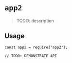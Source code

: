 # `app2`

> TODO: description

## Usage

```
const app2 = require('app2');

// TODO: DEMONSTRATE API
```
